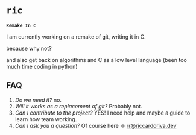 # `ric`
**`Remake In C`**

I am currently working on a remake of git, writing it in C.

because why not?

and also get back on algorithms and C as a low level language (been too much time coding in python)

## FAQ

1. _Do we need it?_ no.
2. _Will it works as a replacement of git?_ Probably not.
3. _Can I contribute to the project?_ YES! I need help and maybe a guide to learn how team working.
4. _Can I ask you a question?_ Of course here -> [rr@riccardoriva.dev](mailto:rr@riccardoriva.dev)
